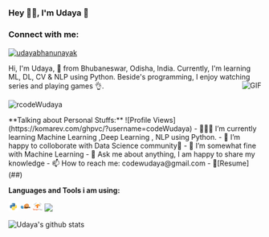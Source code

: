 ### Hey 👋🏽, I'm Udaya 🤞
<h3 align="left">Connect with me:</h3>
<p align="left">
<a href="https://www.linkedin.com/in/udayabhanu-nayak-ml-devloper/" target="blank"><img align="center" src="https://cdn.jsdelivr.net/npm/simple-icons@v3/icons/linkedin.svg" alt="udayabhanunayak" height="30" width="40" /></a>
</p>
Hi, I'm Udaya, 🚀 from Bhubaneswar, Odisha, India. Currently, I'm  learning ML, DL, CV & NLP using Python. Beside's programming, I enjoy watching series and playing games 👌.

  <img align="right" alt="GIF" src="https://media.giphy.com/media/836HiJc7pgzy8iNXCn/giphy.gif" />
<p align="left"> <img src="https://komarev.com/ghpvc/?username=codeWudaya&label=Profile%20views&color=0e75b6&style=flat" alt="rcodeWudaya" /> </p>
**Talking about Personal Stuffs:**
![Profile Views](https://komarev.com/ghpvc/?username=codeWudaya)
- 👨🏽‍💻 I’m currently learning Machine Learning ,Deep Learning , NLP using Python.
- 👯 I’m happy to colloborate with Data Science community🤝
- 🤔 I’m somewhat fine with Machine Learning
- 💬 Ask me about anything, I am happy to share my knowledge
- 📫 How to reach me: codewudaya@gmail.com
- 📝[Resume](##)

**Languages and Tools i am using:**  

<code><img height="20" src="https://raw.githubusercontent.com/github/explore/80688e429a7d4ef2fca1e82350fe8e3517d3494d/topics/python/python.png"></code>
<code><img height="20" src="https://raw.githubusercontent.com/github/explore/80688e429a7d4ef2fca1e82350fe8e3517d3494d/topics/scikit-learn/scikit-learn.png"></code>
<code><img height="20" src="https://raw.githubusercontent.com/github/explore/80688e429a7d4ef2fca1e82350fe8e3517d3494d/topics/tensorflow/tensorflow.png"></code>
<code><img height="20" src="https://upload.wikimedia.org/wikipedia/commons/thumb/3/38/Jupyter_logo.svg/1200px-Jupyter_logo.svg.png"></code>

![Udaya's github stats](https://github-readme-stats.vercel.app/api?username=codewudaya&show_icons=true&hide_border=true)
